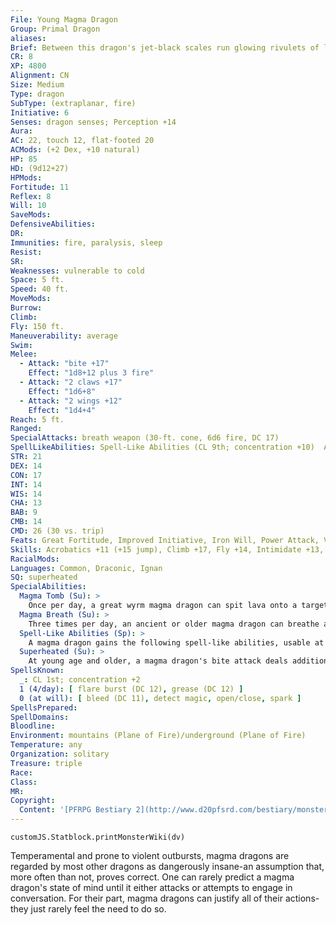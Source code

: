 ```yaml
---
File: Young Magma Dragon
Group: Primal Dragon
aliases: 
Brief: Between this dragon's jet-black scales run glowing rivulets of lava, and veins aglow with heat shine in the membranes of its wings.
CR: 8
XP: 4800
Alignment: CN
Size: Medium
Type: dragon
SubType: (extraplanar, fire)
Initiative: 6
Senses: dragon senses; Perception +14
Aura: 
AC: 22, touch 12, flat-footed 20
ACMods: (+2 Dex, +10 natural)
HP: 85
HD: (9d12+27)
HPMods: 
Fortitude: 11
Reflex: 8
Will: 10
SaveMods: 
DefensiveAbilities: 
DR: 
Immunities: fire, paralysis, sleep
Resist: 
SR: 
Weaknesses: vulnerable to cold
Space: 5 ft.
Speed: 40 ft.
MoveMods: 
Burrow: 
Climb: 
Fly: 150 ft.
Maneuverability: average
Swim: 
Melee: 
  - Attack: "bite +17"
    Effect: "1d8+12 plus 3 fire"
  - Attack: "2 claws +17"
    Effect: "1d6+8"
  - Attack: "2 wings +12"
    Effect: "1d4+4"
Reach: 5 ft.
Ranged: 
SpecialAttacks: breath weapon (30-ft. cone, 6d6 fire, DC 17)
SpellLikeAbilities: Spell-Like Abilities (CL 9th; concentration +10)  At Will-burning hands (DC 12)
STR: 21
DEX: 14
CON: 17
INT: 14
WIS: 14
CHA: 13
BAB: 9
CMB: 14
CMD: 26 (30 vs. trip)
Feats: Great Fortitude, Improved Initiative, Iron Will, Power Attack, Vital Strike
Skills: Acrobatics +11 (+15 jump), Climb +17, Fly +14, Intimidate +13, Perception +14, Sense Motive +14, Stealth +14, Swim +17
RacialMods: 
Languages: Common, Draconic, Ignan
SQ: superheated
SpecialAbilities:
  Magma Tomb (Su): >
    Once per day, a great wyrm magma dragon can spit lava onto a target within 120 feet, dealing damage normally for its breath weapon. This magma cools instantly-it does not continue doing damage at this point but does entrap the victim (see universal monster rules in appendix; DC equals the dragon's breath weapon save DC, 3d6 minutes, hardness 8, hp 45).
  Magma Breath (Su): >
    Three times per day, an ancient or older magma dragon can breathe a cone of lava instead of fire. The damage is unchanged, but the magma clings to those it damages, dealing half damage each round thereafter for 1d3 rounds. After this magma cools, it crumbles to dust.
  Spell-Like Abilities (Sp): >
    A magma dragon gains the following spell-like abilities, usable at will (unless indicated otherwise) on reaching the listed age category. Very young-burning hands; Juvenile-scorching ray; Adult- wall of fire; Old-fire shield (warm shield, constant); Ancient-delayed blast fireball (3/day); Great wyrm-wall of lava^[This spell is from the Pathfinder RPG Advanced Player's Guide].
  Superheated (Su): >
    At young age and older, a magma dragon's bite attack deals additional fire damage equal to its age category.
SpellsKnown:
  _: CL 1st; concentration +2
  1 (4/day): [ flare burst (DC 12), grease (DC 12) ]
  0 (at will): [ bleed (DC 11), detect magic, open/close, spark ]
SpellsPrepared: 
SpellDomains: 
Bloodline: 
Environment: mountains (Plane of Fire)/underground (Plane of Fire)
Temperature: any
Organization: solitary
Treasure: triple
Race: 
Class: 
MR: 
Copyright:
  Content: '[PFRPG Bestiary 2](http://www.d20pfsrd.com/bestiary/monster-listings/dragons/dragon/-primal-magma)'
---
```

```dataviewjs
customJS.Statblock.printMonsterWiki(dv)
```
Temperamental and prone to violent outbursts, magma dragons are regarded by most other dragons as dangerously insane-an assumption that, more often than not, proves correct. One can rarely predict a magma dragon's state of mind until it either attacks or attempts to engage in conversation. For their part, magma dragons can justify all of their actions-they just rarely feel the need to do so.
